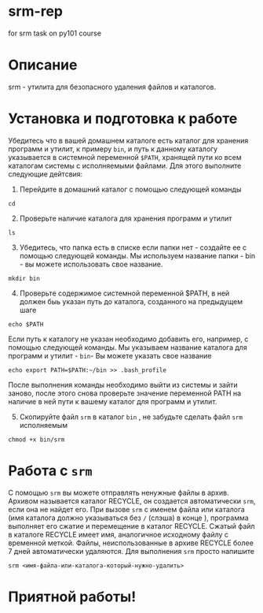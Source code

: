 # srm-rep
for srm task on py101 course

# Описание 

srm - утилита для безопасного удаления файлов и каталогов. 

# Установка и подготовка к работе 

Убедитесь что в вашей домашнем каталоге есть каталог для хранения программ и утилит, к примеру `bin`, и путь к данному каталогу указывается в системной переменной `$PATH`, хранящей пути ко всем каталогам системы с исполняемыми файлами. Для этого выполните следующие дейтсвия: 

1. Перейдите в домашний каталог с помощью следующей команды

```cd ```

2. Проверьте наличие каталога для хранения программ и утилит 

``` ls ```

3. Убедитесь, что папка есть в списке 
если папки нет - создайте ее с помощью следующей команды. Мы используем название папки - bin - вы можете использовать свое название.

``` mkdir bin ```

4. Проверьте содержимое системной переменной $PATH, в ней должен быь указан путь до каталога, созданного на предыдущем шаге

``` echo $PATH ```

Если путь к каталогу не указан необходимо добавить его, например, c помощью следующей команды. Мы указываем название каталога для программ и утилит - `bin`- Вы можете указать свое название

``` echo export PATH=$PATH:~/bin >> .bash_profile ```

После выполнения команды необходимо выйти из системы и зайти заново, после этого снова проверьте значение переменной PATH на наличие в ней пути к вашему каталог для программ и утилит.

5. Скопируйте файл `srm` в каталог `bin` , не забудьте сделать файл `srm`  исполняемым 

``` chmod +x bin/srm ```

# Работа с `srm`
С помощью `srm` вы можете отправлять ненужные  файлы в архив. Архивом называется каталог RECYCLE, он создается автоматически `srm`, если она не найдет его. 
При вызове `srm` с именем файла или каталога (имя каталога должно указываться без `/` (слэша) в конце ), программа выполняет его сжатие и перемещение в каталог RECYCLE. 
Сжатый файл в каталоге RECYCLE имеет имя, аналогичное исходному файлу с временной меткой. Файлы, неиспользованные в архиве RECYCLE более 7 дней автоматически удаляются. 
Для выполнения `srm` просто напишите 

``` srm <имя-файла-или-каталога-который-нужно-удалить> ```

# Приятной работы!

